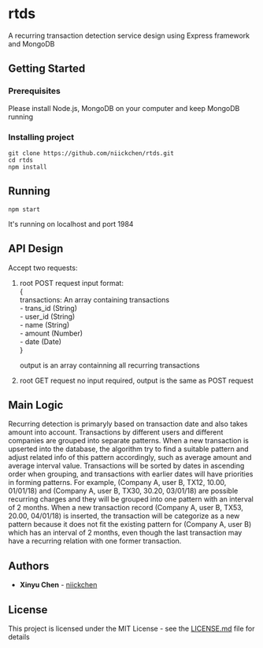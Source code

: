 # rtds

A recurring transaction detection service design using Express framework and MongoDB

## Getting Started
### Prerequisites
Please install Node.js, MongoDB on your computer and keep MongoDB running

### Installing project

```
git clone https://github.com/niickchen/rtds.git
cd rtds
npm install
```


## Running
```
npm start
```

It's running on localhost and port 1984

## API Design
Accept two requests:
  1. root POST request
    input format:  
      {  
        transactions: An array containing transactions  
          - trans_id (String)  
          - user_id (String)  
          - name (String)  
          - amount (Number)  
          - date (Date)  
      }  
      
      output is an array containning all recurring transactions
      
  2. root GET request
    no input required, output is the same as POST request
    
## Main Logic
Recurring detection is primaryly based on transaction date and also takes amount into account. Transactions by different users and different companies are grouped into separate patterns. When a new transaction is upserted into the database, the algorithm try to find a suitable pattern and adjust related info of this pattern accordingly, such as average amount and average interval value. Transactions will be sorted by dates in ascending order when grouping, and transactions with earlier dates will have priorities in forming patterns. For example, (Company A, user B, TX12, 10.00, 01/01/18) and (Company A, user B, TX30, 30.20, 03/01/18) are possible recurring charges and they will be grouped into one pattern with an interval of 2 months. When a new transaction record (Company A, user B, TX53, 20.00, 04/01/18) is inserted, the transaction will be categorize as a new pattern because it does not fit the existing pattern for (Company A, user B) which has an interval of 2 months, even though the last transaction may have a recurring relation with one former transaction.

## Authors

* **Xinyu Chen** - [niickchen](https://github.com/niickchen)

## License

This project is licensed under the MIT License - see the [LICENSE.md](LICENSE.md) file for details
